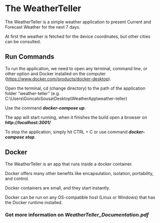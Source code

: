# The WeatherTeller

The WeatherTeller is a simple weather application to present Current and Forecast Weather for the next 7 days. 

At first the weather is fetched for the device coordinates, but other cities can be consulted.

## Run Commands

To run the application, we need to open any terminal, command line, or other option and Docker installed on the computer (https://www.docker.com/products/docker-desktop).

Open the terminal, cd (change directory) to the path of the application folder “weather-teller” (e.g. C:\Users\GoncaloSousa\Desktop\WeatherApp\weather-teller)

Use the command _**docker-compose up**_.

The app will start running, when it finishes the build open a browser on _**http://localhost:3001/**_

To stop the application, simply hit CTRL + C or use command _**docker-compose stop**_.

## Docker
The WeatherTeller is an app that runs inside a docker container.

Docker offers many other benefits like encapsulation, isolation, portability, and control.

Docker containers are small, and they start instantly.

Docker can be run on any OS-compatible host (Linux or Windows) that has the Docker runtime installed.

### Get more information on _WeatherTeller_Documentation.pdf_
